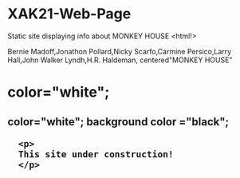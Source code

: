# XAK21-Web-Page
Static site displaying info about MONKEY HOUSE
<html!>
<Head>
<Meta>Bernie Madoff,Jonathon Pollard,Nicky Scarfo,Carmine Persico,Larry Hall,John Walker Lyndh,H.R. Haldeman,</Meta>
  centered<Tittle>"MONKEY HOUSE"</Tittle>
</head>
  <body>
      <H1> color="white";
      <h2> color="white";
      background color ="black";
      
      <p>
      This site under construction!
      </p>
  
  </body>
    
  
</html>

